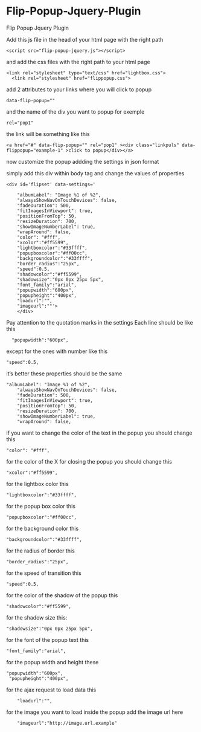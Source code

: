 Flip-Popup-Jquery-Plugin
========================

Flip Popup Jquery Plugin

Add this js file in the head of your html page with the right path

```
<script src="flip-popup-jquery.js"></script>

```
and add the css files with the right path to your html page
```
<link rel="stylesheet" type="text/css" href="lightbox.css">
  <link rel="stylesheet" href="flippopup.css">
```
add 2 attributes to your links where you will click to popup

```
data-flip-popup=""
```
and the name of the div you want to popup for exemple

```
rel="pop1"
```
the link will be something like this

```
<a href="#" data-flip-popup="" rel="pop1" ><div class="linkpuls" data-flippopup="example-1" >click to popup</div></a>
```

now customize the popup addding the settings in json format

simply add this div within body tag  and change the values of properties

```
<div id='flipset' data-settings='    
                                                                        
    "albumLabel": "Image %1 of %2",
    "alwaysShowNavOnTouchDevices": false,
    "fadeDuration": 500,
    "fitImagesInViewport": true,
    "positionFromTop": 50,
    "resizeDuration": 700,
    "showImageNumberLabel": true,
    "wrapAround": false,
    "color": "#fff",
    "xcolor":"#ff5599",
    "lightboxcolor":"#33ffff",
    "popupboxcolor":"#ff00cc",
    "backgroundcolor":"#33ffff",
    "border_radius":"25px",
    "speed":0.5,
    "shadowcolor":"#ff5599",
    "shadowsize":"0px 0px 25px 5px",
    "font_family":"arial",
    "popupwidth":"600px",
    "popupheight":"400px",
    "loadurl":"",
    "imageurl":""'>
    </div>
```

Pay attention to the quotation marks in the settings
Each line should be like this

```
  "popupwidth":"600px",
```
except for the ones with number like this

    "speed":0.5,

it’s better these properties should be the same

```
"albumLabel": "Image %1 of %2",
    "alwaysShowNavOnTouchDevices": false,
    "fadeDuration": 500,
    "fitImagesInViewport": true,
    "positionFromTop": 50,
    "resizeDuration": 700,
    "showImageNumberLabel": true,
    "wrapAround": false,
```

if you want to change the color of the text in the popup you should change this
```
"color": "#fff",
```
for the color of the X for closing the popup you should change this
```
"xcolor":"#ff5599",
```
for the lightbox color this
```
"lightboxcolor":"#33ffff",
```
for the popup box color this
```
"popupboxcolor":"#ff00cc",
```
for the background color this 
```
"backgroundcolor":"#33ffff",
```
for the radius of border this
```
"border_radius":"25px",
```
for the speed of transition this
```
"speed":0.5,
```
for the color of the shadow of the popup this
```
"shadowcolor":"#ff5599",
```
for the shadow size this:
```
"shadowsize":"0px 0px 25px 5px",
```
for the font of the popup text this
```
"font_family":"arial",
```
for the popup width and height these
```
"popupwidth":"600px",
 "popupheight":"400px",
```
for the ajax request to load data this
```
    "loadurl":"",
```
for the image you want to load inside the popup add the image url here
```
    "imageurl":"http://image.url.example"
```
